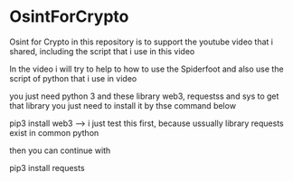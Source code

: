 # OsintForCrypto
Osint for Crypto in this repository is to support the youtube video that i shared, including the script that i use in this video

In the video i will try to help to how to use the Spiderfoot and also use the script of python that i use in video

you just need python 3 and these library web3, requestss and sys
to get that library you just need to install it by thse command below

pip3 install web3    --> i just test this first, because ussually library requests exist in common python 

then you can continue with <br>

pip3 install requests
